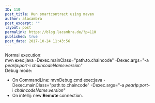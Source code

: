 ```yaml
---
ID: 110
post_title: Run smartcontract using maven
author: alacambra
post_excerpt: ""
layout: post
permalink: https://blog.lacambra.de/?p=110
published: true
post_date: 2017-10-24 11:43:56
---
```

<div class="161022">Normal execution:</div>
<div class="161022">mvn exec:java -Dexec.mainClass="path.to.chaincode" -Dexec.args="-a <em>pearIp</em>:<em>port</em>-i <em>chaincodeName</em>:<em>version</em>"</div>
<div class="161022"></div>
<div class="161022">Debug mode:</div>
<div class="161022">
<ul>
 	<li class="161022">On CommandLine: mvnDebug.cmd exec:java -Dexec.mainClass="path.to.chaincode" -Dexec.args="-a <em>pearIp</em>:<em>port</em>-i <em>chaincodeName</em>:<em>version</em>"</li>
 	<li class="161022">On intellij: new <strong>Remote </strong>connection.</li>
</ul>
</div>